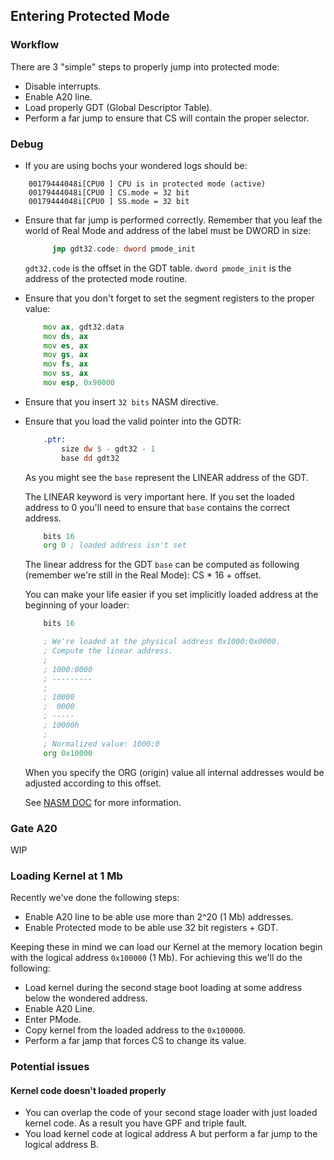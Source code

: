 ## Entering Protected Mode

### Workflow

There are 3 "simple" steps to properly jump into protected mode:

* Disable interrupts.
* Enable A20 line.
* Load properly GDT (Global Descriptor Table).
* Perform a far jump to ensure that CS will contain the proper selector.

### Debug

* If you are using bochs your wondered logs should be:

```
    00179444048i[CPU0 ] CPU is in protected mode (active)
    00179444048i[CPU0 ] CS.mode = 32 bit
    00179444048i[CPU0 ] SS.mode = 32 bit
```

* Ensure that far jump is performed correctly. Remember that you leaf the
  world of Real Mode and address of the label must be DWORD in size:

  ```asm
        jmp gdt32.code: dword pmode_init
  ```

  `gdt32.code` is the offset in the GDT table.
  `dword pmode_init` is the address of the protected mode routine.

* Ensure that you don't forget to set the segment registers to the proper value:

    ```asm
        mov ax, gdt32.data
        mov ds, ax
        mov es, ax
        mov gs, ax
        mov fs, ax
        mov ss, ax
        mov esp, 0x90000
    ```

* Ensure that you insert `32 bits` NASM directive.

* Ensure that you load the valid pointer into the GDTR:

    ```asm
        .ptr:
            size dw $ - gdt32 - 1
            base dd gdt32
    ```

    As you might see the `base` represent the LINEAR address of the GDT.

    The LINEAR keyword is very important here. If you set the loaded address
    to 0 you'll need to ensure that `base` contains the correct address.

    ```asm
        bits 16
        org 0 ; loaded address isn't set
    ```

    The linear address for the GDT `base` can be computed as following (remember
    we're still in the Real Mode): CS * 16 + offset.

    You can make your life easier if you set implicitly loaded address at the
    beginning of your loader:

    ```asm
        bits 16

        ; We're loaded at the physical address 0x1000:0x0000.
        ; Compute the linear address.
        ;
        ; 1000:0000
        ; ---------
        ;
        ; 10000
        ;  0000
        ; -----
        ; 10000h
        ;
        ; Normalized value: 1000:0
        org 0x10000
    ```

    When you specify the ORG (origin) value all internal addresses would be
    adjusted according to this offset.

    See [NASM DOC](https://www.nasm.us/doc/nasmdoc7.html) for more information.

### Gate A20

WIP

### Loading Kernel at 1 Mb

Recently we've done the following steps:

* Enable A20 line to be able use more than 2^20 (1 Mb) addresses.
* Enable Protected mode to be able use 32 bit registers + GDT.

Keeping these in mind we can load our Kernel at the memory location begin with
the logical address `0x100000` (1 Mb). For achieving this we'll do the following:

* Load kernel during the second stage boot loading at some address below the
  wondered address.
* Enable A20 Line.
* Enter PMode.
* Copy kernel from the loaded address to the `0x100000`.
* Perform a far jamp that forces CS to change its value.

### Potential issues

#### Kernel code doesn't loaded properly

* You can overlap the code of your second stage loader with just loaded kernel
  code. As a result you have GPF and triple fault.
* You load kernel code at logical address A but perform a far jump to the
  logical address B.
